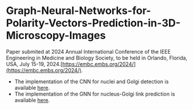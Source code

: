 # Graph-Neural-Networks-for-Polarity-Vectors-Prediction-in-3D-Microscopy-Images
Paper submited at 2024 Annual International Conference of the IEEE Engineering in Medicine and Biology Society, to be held in Orlando, Florida, USA, July 15-19, 2024.[https://embc.embs.org/2024/](https://embc.embs.org/2024/).


* The implementation of the CNN for nuclei and Golgi detection is available [here](https://github.com/HemaxiN/Nucleus-Golgi-Polarity-Vectors/tree/main/CNN).
* The implementation of the GNN for nucleus-Golgi link prediction is available [here](https://github.com/HemaxiN/Nucleus-Golgi-Polarity-Vectors/tree/main/GNN).

  
